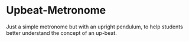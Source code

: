 # Upbeat-Metronome
Just a simple metronome but with an upright pendulum, to help students better understand the concept of an up-beat.
